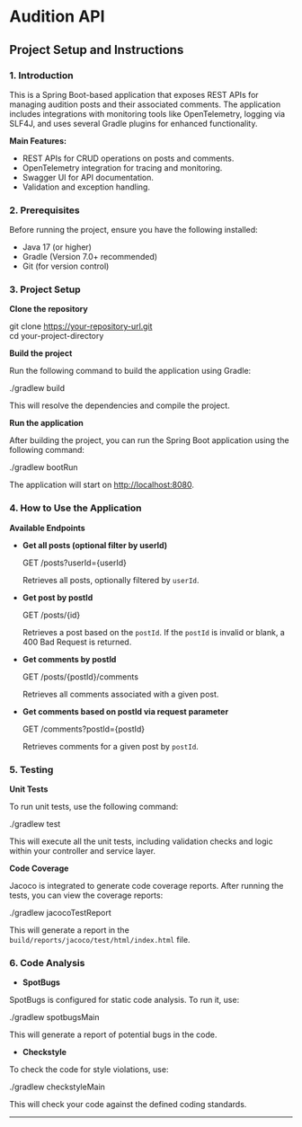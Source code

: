 # Audition API

## Project Setup and Instructions

### 1. Introduction

This is a Spring Boot-based application that exposes REST APIs for managing audition posts and their associated comments. The application includes integrations with monitoring tools like OpenTelemetry, logging via SLF4J, and uses several Gradle plugins for enhanced functionality.

**Main Features:**
- REST APIs for CRUD operations on posts and comments.
- OpenTelemetry integration for tracing and monitoring.
- Swagger UI for API documentation.
- Validation and exception handling.

### 2. Prerequisites

Before running the project, ensure you have the following installed:

- Java 17 (or higher)
- Gradle (Version 7.0+ recommended)
- Git (for version control)

### 3. Project Setup

**Clone the repository**

git clone https://your-repository-url.git  
cd your-project-directory

**Build the project**

Run the following command to build the application using Gradle:

./gradlew build

This will resolve the dependencies and compile the project.

**Run the application**

After building the project, you can run the Spring Boot application using the following command:

./gradlew bootRun

The application will start on [http://localhost:8080](http://localhost:8080).

### 4. How to Use the Application

**Available Endpoints**

- **Get all posts (optional filter by userId)**

  GET /posts?userId={userId}

  Retrieves all posts, optionally filtered by `userId`.

- **Get post by postId**

  GET /posts/{id}

  Retrieves a post based on the `postId`. If the `postId` is invalid or blank, a 400 Bad Request is returned.

- **Get comments by postId**

  GET /posts/{postId}/comments

  Retrieves all comments associated with a given post.

- **Get comments based on postId via request parameter**

  GET /comments?postId={postId}

  Retrieves comments for a given post by `postId`.

### 5. Testing

**Unit Tests**

To run unit tests, use the following command:

./gradlew test

This will execute all the unit tests, including validation checks and logic within your controller and service layer.

**Code Coverage**

Jacoco is integrated to generate code coverage reports. After running the tests, you can view the coverage reports:

./gradlew jacocoTestReport

This will generate a report in the `build/reports/jacoco/test/html/index.html` file.

### 6. Code Analysis

- **SpotBugs**

SpotBugs is configured for static code analysis. To run it, use:

./gradlew spotbugsMain

This will generate a report of potential bugs in the code.

- **Checkstyle**

To check the code for style violations, use:

./gradlew checkstyleMain

This will check your code against the defined coding standards.

---

